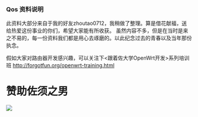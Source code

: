### Qos 资料说明

此资料大部分来自于我的好友zhoutao0712，我稍做了整理。算是借花献福，送给热爱这份事业的你们，希望大家能有所收获。
虽然内容不多，但是在当时是来之不易的，每一份资料我们都是用心去琢磨的。以此纪念过去的青春以及当年那份执念。

假如大家对路由器开发感兴趣，可以关注下<跟着佐大学OpenWrt开发>系列培训班  http://forgotfun.org/openwrt-training.html

# 赞助佐须之男

![](https://raw.githubusercontent.com/ForgotFun/QosDocs/master/donate.png)